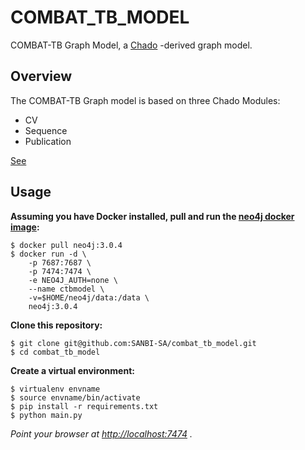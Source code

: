 # COMBAT_TB_MODEL

COMBAT-TB Graph Model, a [Chado](https://github.com/GMOD/Chado) -derived graph model.

## Overview

The COMBAT-TB Graph model is based on three Chado Modules:

* CV
* Sequence
* Publication

[See](docs/chado_graph_model_draft.jpg)

## Usage

**Assuming you have Docker installed, pull and run the [neo4j docker image](https://hub.docker.com/_/neo4j/):**

```
$ docker pull neo4j:3.0.4
$ docker run -d \
    -p 7687:7687 \
    -p 7474:7474 \
    -e NEO4J_AUTH=none \
    --name ctbmodel \
    -v=$HOME/neo4j/data:/data \
    neo4j:3.0.4
```

**Clone this repository:**

```
$ git clone git@github.com:SANBI-SA/combat_tb_model.git
$ cd combat_tb_model
```

**Create a virtual environment:**

```
$ virtualenv envname
$ source envname/bin/activate
$ pip install -r requirements.txt
$ python main.py
```

*Point your browser at [http://localhost:7474](http://localhost:7474) .*

